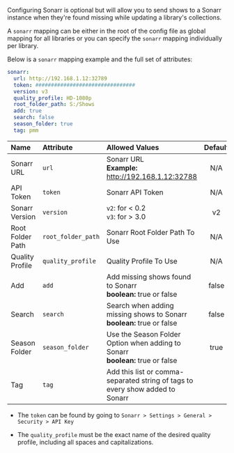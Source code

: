 Configuring Sonarr is optional but will allow you to send shows to a Sonarr instance when they're found missing while updating a library's collections.

A `sonarr` mapping can be either in the root of the config file as global mapping for all libraries or you can specify the `sonarr` mapping individually per library.

Below is a `sonarr` mapping example and the full set of attributes:
```YAML
sonarr:
  url: http://192.168.1.12:32789
  token: ################################
  version: v3
  quality_profile: HD-1080p
  root_folder_path: S:/Shows
  add: true
  search: false
  season_folder: true
  tag: pmm
```

| Name | Attribute | Allowed Values| Default | Required |
| :-- | :-- | :-- | :--: | :--: |
| Sonarr URL | `url` | Sonarr URL<br><strong>Example:</strong> http://192.168.1.12:32788 | N/A | :heavy_check_mark: |
| API Token | `token` | Sonarr API Token | N/A | :heavy_check_mark: |
| Sonarr Version | `version` | `v2`: for < 0.2<br>`v3`: for > 3.0 | v2 | :x: |
| Root Folder Path | `root_folder_path` | Sonarr Root Folder Path To Use | N/A | :heavy_check_mark: |
| Quality Profile | `quality_profile` | Quality Profile To Use | N/A | :heavy_check_mark: |
| Add | `add` | Add missing shows found to Sonarr<br><strong>boolean:</strong> true or false | false | :x: |
| Search | `search` | Search when adding missing shows to Sonarr<br><strong>boolean:</strong> true or false | false | :x: |
| Season Folder | `season_folder` | Use the Season Folder Option when adding to Sonarr<br><strong>boolean:</strong> true or false | true | :x: |
| Tag | `tag` | Add this list or comma-separated string of tags to every show added to Sonarr | ` ` | :x: |

* The `token` can be found by going to `Sonarr > Settings > General > Security > API Key`

* The `quality_profile` must be the exact name of the desired quality profile, including all spaces and capitalizations.
